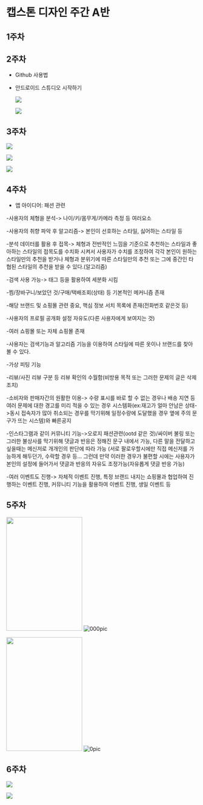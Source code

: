 # 캡스톤 디자인 주간 A반

## 1주차

## 2주차
- Github 사용법
- 안드로이드 스튜디오 시작하기
  
  <img width="" height="" src="./png/20173053-이해빈(1).PNG"></img>
  
  <img width="" height="" src="./png/20173053-이해빈(2).PNG"></img>
  
## 3주차
  <img width="" height="" src="./png/20173053-이해빈(3).PNG"></img>
  
  <img width="" height="" src="./png/20173053-이해빈(4).PNG"></img>

  <img width="" height="" src="./png/20173053-이해빈(5).PNG"></img>

## 4주차
- 앱 아이디어: 패션 관련
   
-사용자의 체형을 분석-> 나이/키/몸무게/카메라 측정 등 여러요소

-사용자의 취향 파악 후 알고리즘-> 본인이 선호하는 스타일, 싫어하는 스타일 등

-분석 데이터를 활용 후 접목-> 체형과 전반적인 느낌을 기준으로 
  추천하는 스타일과 좋아하는 스타일의 접목도를 수치화 시켜서 사용자가 수치를 조정하여
  각각 본인이 원하는 스타일만의 추천을 받거나 체형과 분위기에 따른 스타일만의 추천 또는
  그에 중간인 타협된 스타일의 추천을 받을 수 있다.(알고리즘)
  
 -검색 사용 가능-> 태그 등을 활용하여 세분화 시킴
 
 -찜/장바구니/보았던 것/구매/택배조회(상태) 등 기본적인 메커니즘 존재
 
 -해당 브랜드 및 쇼핑몰 관련 중요, 핵심 정보 서치 목록에 존재(전화번호 같은것 등)
 
 -사용자의 프로필 공개화 설정 자유도(다른 사용자에게 보여지는 것)
 
 -여러 쇼핑몰 또는 자체 쇼핑몰 존재
 
 -사용자는 검색기능과 알고리즘 기능을 이용하여 스타일에 따른 옷이나 브랜드를 찾아볼 수 있다.
 
 -가상 피팅 기능
 
 -리뷰/사진 리뷰 구분 등 리뷰 확인의 수월함(비방용 목적 또는 그러한 문제의 글은 삭제 조치)
 
 -소비자와 판매자간의 원활한 이용-> 수량 표시를 바로 할 수 없는 경우나 배송 지연 등 여러 문제에 대한 경고를 미리 적을 수 있는 경우 
   시스템화(ex:재고가 얼마 안남은 상태->동시 접속자가 많아 취소되는 경우를 막기위해 
   일정수량에 도달했을 경우 옆에 주의 문구가 뜨는 시스템)와 빠른공지
   
 -인스타그램과 같이 커뮤니티 기능->오로지 패션관련(ootd 같은 것)/싸이버 불링 또는 그러한 불상사를 막기위해 
   댓글과 반응은 정해진 문구 내에서 가능, 다른 말을 전달하고 싶을때는 메신저로 개개인의 판단에 따라 가능
   (서로 팔로우할시에만 직접 메신저를 가능하게 해두던가, 수락할 경우 등... 그런데 만약 이러한 경우가 불편할 시에는 
   사용자가 본인의 설정에 들어가서 댓글과 반응의 자유도 조정가능(자유롭게 댓글 반응 가능)
   
 -여러 이벤트도 진행-> 자체적 이벤트 진행, 특정 브랜드 내지는 쇼핑몰과 협업하여 진행하는 이벤트 진행, 커뮤니티 기능을
   활용하여 이벤트 진행, 생일 이벤트 등

## 5주차
<img width="200" height="300" src="./png/000pic.PNG"></img>
![000pic](https://user-images.githubusercontent.com/90564834/135760257-00216c15-a5b6-4e2b-9163-0eac5a4f14ec.png)


<img width="200" height="300" src="./png/0pic.PNG"></img>
![0pic](https://user-images.githubusercontent.com/90564834/135760236-4c26407a-1456-444c-b7ce-51c4cbbb6b91.png)

## 6주차
<img width="" height="" src="./png/L.PNG"></img>

<img width="" height="" src="./png/L1.PNG"></img>
